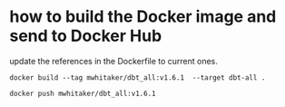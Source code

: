 # how to build the Docker image and send to Docker Hub

update the references in the Dockerfile to current ones.

`docker build --tag mwhitaker/dbt_all:v1.6.1  --target dbt-all .`

`docker push mwhitaker/dbt_all:v1.6.1`
